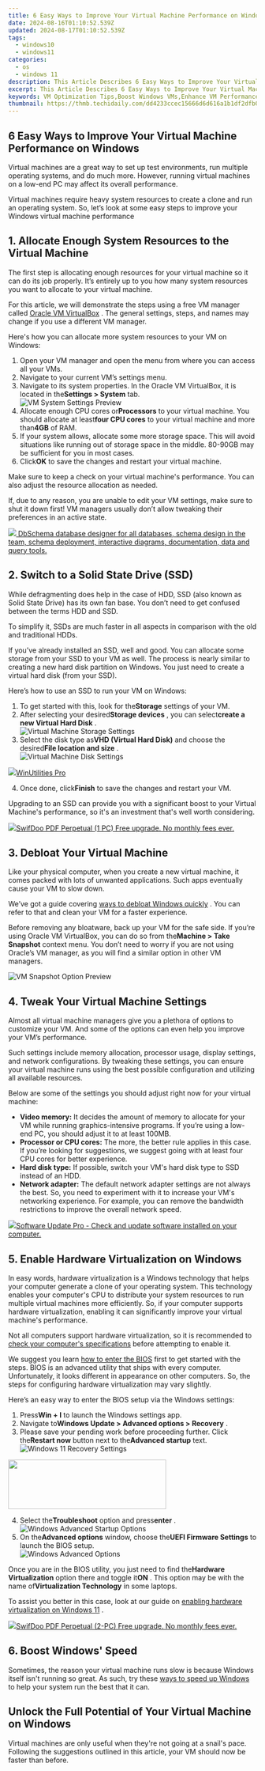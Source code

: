 ```yaml
---
title: 6 Easy Ways to Improve Your Virtual Machine Performance on Windows
date: 2024-08-16T01:10:52.539Z
updated: 2024-08-17T01:10:52.539Z
tags:
  - windows10
  - windows11
categories:
  - os
  - windows 11
description: This Article Describes 6 Easy Ways to Improve Your Virtual Machine Performance on Windows
excerpt: This Article Describes 6 Easy Ways to Improve Your Virtual Machine Performance on Windows
keywords: VM Optimization Tips,Boost Windows VMs,Enhance VM Performance,Streamline VM Operations,Efficient VM Management,Virtual Speed Up Guide,Improve Win VM Efficiency
thumbnail: https://thmb.techidaily.com/dd4233ccec15666d6d616a1b1df2dfb0cda2d2ae21f58fe6b6f759379250d50d.jpg
---
```


## 6 Easy Ways to Improve Your Virtual Machine Performance on Windows

 Virtual machines are a great way to set up test environments, run multiple operating systems, and do much more. However, running virtual machines on a low-end PC may affect its overall performance.

 Virtual machines require heavy system resources to create a clone and run an operating system. So, let’s look at some easy steps to improve your Windows virtual machine performance

## 1\. Allocate Enough System Resources to the Virtual Machine

 The first step is allocating enough resources for your virtual machine so it can do its job properly. It’s entirely up to you how many system resources you want to allocate to your virtual machine.

 For this article, we will demonstrate the steps using a free VM manager called [Oracle VM VirtualBox](https://www.virtualbox.org/) . The general settings, steps, and names may change if you use a different VM manager.

 Here's how you can allocate more system resources to your VM on Windows:

1. Open your VM manager and open the menu from where you can access all your VMs.
2. Navigate to your current VM’s settings menu.
3. Navigate to its system properties. In the Oracle VM VirtualBox, it is located in the**Settings > System** tab.  
![VM System Settings Preview](https://static1.makeuseofimages.com/wordpress/wp-content/uploads/2023/04/vm-system-settings-preview.jpg)
4. Allocate enough CPU cores or**Processors** to your virtual machine. You should allocate at least**four CPU cores** to your virtual machine and more than**4GB** of RAM.
5. If your system allows, allocate some more storage space. This will avoid situations like running out of storage space in the middle. 80-90GB may be sufficient for you in most cases.
6. Click**OK** to save the changes and restart your virtual machine.

 Make sure to keep a check on your virtual machine's performance. You can also adjust the resource allocation as needed.

 If, due to any reason, you are unable to edit your VM settings, make sure to shut it down first! VM managers usually don’t allow tweaking their preferences in an active state.

<!-- affiliate ads begin -->
<a href="https://shop.dbschema.com/order/checkout.php?PRODS=19867419&QTY=1&AFFILIATE=108875&CART=1"> <img src="https://secure.avangate.com/images/merchant/176b22bab4e94a28619ca2433b2ef241/products/1_icon256.png" border="0">
DbSchema database designer for all databases, schema design in the team, schema deployment, interactive diagrams, documentation, data and query tools. </a>
<!-- affiliate ads end -->
## 2\. Switch to a Solid State Drive (SSD)

 While defragmenting does help in the case of HDD, SSD (also known as Solid State Drive) has its own fan base. You don’t need to get confused between the terms HDD and SSD.

 To simplify it, SSDs are much faster in all aspects in comparison with the old and traditional HDDs.

 If you’ve already installed an SSD, well and good. You can allocate some storage from your SSD to your VM as well. The process is nearly similar to creating a new hard disk partition on Windows. You just need to create a virtual hard disk (from your SSD).

Here’s how to use an SSD to run your VM on Windows:

1. To get started with this, look for the**Storage** settings of your VM.
2. After selecting your desired**Storage devices** , you can select**create a new Virtual Hard Disk** .  
![Virtual Machine Storage Settings](https://static1.makeuseofimages.com/wordpress/wp-content/uploads/2023/04/virtual-machine-storage-settings.jpg)
3. Select the disk type as**VHD (Virtual Hard Disk)** and choose the desired**File location and size** .  
![Virtual Machine Disk Settings](https://static1.makeuseofimages.com/wordpress/wp-content/uploads/2023/04/virtual-machine-disk-settings.jpg)
<!-- affiliate ads begin -->
<a href="https://secure.2checkout.com/order/checkout.php?PRODS=4665597&QTY=1&AFFILIATE=108875&CART=1"><img src="https://www.pcclean.io/wp-content/uploads/2018/03/winutilities-box-130521.png" border="0">WinUtilities Pro</a>
<!-- affiliate ads end -->
4. Once done, click**Finish** to save the changes and restart your VM.

 Upgrading to an SSD can provide you with a significant boost to your Virtual Machine's performance, so it's an investment that's well worth considering.

<!-- affiliate ads begin -->
<a href="https://purchase.swifdoo.com/order/checkout.php?PRODS=40002162&QTY=1&AFFILIATE=108875&CART=1"><img src="https://secure.avangate.com/images/merchant/8b932759a5a04ddb34bf79e3f9072e4b/products/1_Product%20box%20white-1024x1024.png" border="0">SwifDoo PDF Perpetual (1 PC) Free upgrade. No monthly fees ever. 
</a>
<!-- affiliate ads end -->
## 3\. Debloat Your Virtual Machine

 Like your physical computer, when you create a new virtual machine, it comes packed with lots of unwanted applications. Such apps eventually cause your VM to slow down.

 We’ve got a guide covering [ways to debloat Windows quickly](https://www.makeuseof.com/how-to-quickly-remove-bloatware-from-windows-11/) . You can refer to that and clean your VM for a faster experience.

 Before removing any bloatware, back up your VM for the safe side. If you’re using Oracle VM VirtualBox, you can do so from the**Machine > Take Snapshot** context menu. You don’t need to worry if you are not using Oracle’s VM manager, as you will find a similar option in other VM managers.

![VM Snapshot Option Preview](https://static1.makeuseofimages.com/wordpress/wp-content/uploads/2023/04/vm-snapshot-option-preview.jpg)

## 4\. Tweak Your Virtual Machine Settings

 Almost all virtual machine managers give you a plethora of options to customize your VM. And some of the options can even help you improve your VM’s performance.

 Such settings include memory allocation, processor usage, display settings, and network configurations. By tweaking these settings, you can ensure your virtual machine runs using the best possible configuration and utilizing all available resources.

 Below are some of the settings you should adjust right now for your virtual machine:

* **Video memory:** It decides the amount of memory to allocate for your VM while running graphics-intensive programs. If you’re using a low-end PC, you should adjust it to at least 100MB.
* **Processor or CPU cores:** The more, the better rule applies in this case. If you’re looking for suggestions, we suggest going with at least four CPU cores for better experience.
* **Hard disk type:** If possible, switch your VM's hard disk type to SSD instead of an HDD.
* **Network adapter:** The default network adapter settings are not always the best. So, you need to experiment with it to increase your VM's networking experience. For example, you can remove the bandwidth restrictions to improve the overall network speed.

<!-- affiliate ads begin -->
<a href="https://order.glarysoft.com/order/checkout.php?PRODS=4691139&QTY=1&AFFILIATE=108875&CART=1"><img src="https://secure.avangate.com/images/merchant/6734fa703f6633ab896eecbdfad8953a/products/SU-200-1.png" border="0">Software Update Pro - Check and update software installed on your computer. </a>
<!-- affiliate ads end -->
## 5\. Enable Hardware Virtualization on Windows

 In easy words, hardware virtualization is a Windows technology that helps your computer generate a clone of your operating system. This technology enables your computer's CPU to distribute your system resources to run multiple virtual machines more efficiently. So, if your computer supports hardware virtualization, enabling it can significantly improve your virtual machine's performance.

 Not all computers support hardware virtualization, so it is recommended to [check your computer's specifications](https://www.makeuseof.com/windows-11-check-system-information/) before attempting to enable it.

 We suggest you learn [how to enter the BIOS](https://www.makeuseof.com/tag/enter-bios-computer/) first to get started with the steps. BIOS is an advanced utility that ships with every computer. Unfortunately, it looks different in appearance on other computers. So, the steps for configuring hardware virtualization may vary slightly.

 Here’s an easy way to enter the BIOS setup via the Windows settings:

1. Press**Win + I** to launch the Windows settings app.
2. Navigate to**Windows Update > Advanced options > Recovery** .
3. Please save your pending work before proceeding further. Click the**Restart now** button next to the**Advanced startup** text.  
![Windows 11 Recovery Settings](https://static1.makeuseofimages.com/wordpress/wp-content/uploads/2023/04/windows-11-recovery-settings.jpg)
<!-- affiliate ads begin -->
<a href="https://proteahair.pxf.io/c/5597632/1983634/23621" target="_top" id="1983634"><img src="//a.impactradius-go.com/display-ad/23621-1983634" border="0" alt="" width="320" height="100"/></a><img height="0" width="0" src="https://imp.pxf.io/i/5597632/1983634/23621" style="position:absolute;visibility:hidden;" border="0" />
<!-- affiliate ads end -->
4. Select the**Troubleshoot** option and press**enter** .  
![Windows Advanced Startup Options](https://static1.makeuseofimages.com/wordpress/wp-content/uploads/2023/04/windows-advanced-startup-options.jpg)
5. On the**Advanced options** window, choose the**UEFI Firmware Settings** to launch the BIOS setup.  
![Windows Advanced Options](https://static1.makeuseofimages.com/wordpress/wp-content/uploads/2023/04/windows-advanced-options.jpg)

 Once you are in the BIOS utility, you just need to find the**Hardware Virtualization** option there and toggle it**ON** . This option may be with the name of**Virtualization Technology** in some laptops.

 To assist you better in this case, look at our guide on [enabling hardware virtualization on Windows 11](https://www.makeuseof.com/install-hyper-v-windows-11-home/) .

<!-- affiliate ads begin -->
<a href="https://purchase.swifdoo.com/order/checkout.php?PRODS=38709260&QTY=1&AFFILIATE=108875&CART=1"><img src="https://secure.avangate.com/images/merchant/8b932759a5a04ddb34bf79e3f9072e4b/products/Product%20box%20white-1024x1024.png" border="0">SwifDoo PDF Perpetual (2-PC)  Free upgrade. No monthly fees ever. </a>
<!-- affiliate ads end -->
## 6\. Boost Windows' Speed

 Sometimes, the reason your virtual machine runs slow is because Windows itself isn't running so great. As such, try these [ways to speed up Windows](https://www.makeuseof.com/tag/windows-10-faster-performance/) to help your system run the best that it can.

## Unlock the Full Potential of Your Virtual Machine on Windows

 Virtual machines are only useful when they're not going at a snail's pace. Following the suggestions outlined in this article, your VM should now be faster than before.


<ins class="adsbygoogle"
     style="display:block"
     data-ad-format="autorelaxed"
     data-ad-client="ca-pub-7571918770474297"
     data-ad-slot="1223367746"></ins>



<ins class="adsbygoogle"
     style="display:block"
     data-ad-client="ca-pub-7571918770474297"
     data-ad-slot="8358498916"
     data-ad-format="auto"
     data-full-width-responsive="true"></ins>







